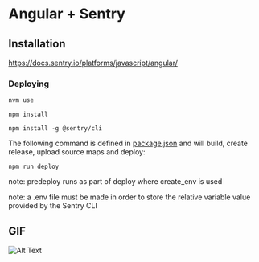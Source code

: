 # Angular + Sentry

## Installation

https://docs.sentry.io/platforms/javascript/angular/

### Deploying

`nvm use`

`npm install`

`npm install -g @sentry/cli`

The following command is defined in [package.json](https://github.com/sentry-demos/angular/blob/master/package.json#L12-L13) and will build, create release, upload source maps and deploy:

`npm run deploy` 

note: predeploy runs as part of deploy where create_env is used

note: a .env file must be made in order to store the relative variable value provided by the Sentry CLI 


## GIF
![Alt Text](angular-demo.gif)
